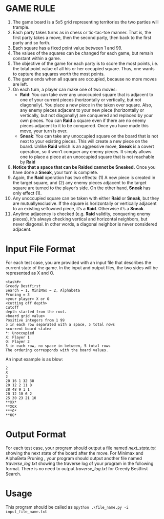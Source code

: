 # GAME RULE
1. The game board is a 5x5 grid representing territories the two parties will trample.
2. Each party takes turns as in chess or tic-tac-toe manner. That is, the first party takes a move, then the second party, then back to the first party and so forth.
3. Each square has a fixed point value between 1 and 99.
4. The values of the squares can be changed for each game, but remain constant within a game.
5. The objective of the game for each party is to score the most points, i.e. the total point value of all his or her occupied square. Thus, one wants to capture the squares worth the most points.
6. The game ends when all square are occupied, because no more moves are left.
7. On each turn, a player can make one of two moves:
    - **Raid**: You can take over any unoccupied square that is adjacent to one of your current pieces (horizontally or vertically, but not diagonally). You place a new piece in the taken over square. Also, any enemy pieces adjacent to your new piece (horizontally or vertically, but not diagonally) are conquered and replaced by your own pieces. You can **Raid** a square even if there are no enemy pieces adjacent to it to be conquered. Once you have made this move, your turn is over.
    - **Sneak**: You can take any unoccupied square on the board that is not next to your existing pieces. This will create a new piece on the board. Unlike **Raid** which is an aggressive move, **Sneak** is a covert operation, so it won’t conquer any enemy pieces. It simply allows one to place a piece at an unoccupied square that is not reachable by **Raid**
8. **Notice that a space that can be Raided cannot be Sneaked.** Once you have done a **Sneak**, your turn is complete.
9. Again, the **Raid** operation has two effects: (1) A new piece is created in the target square, and (2) any enemy pieces adjacent to the target square are turned to the player’s side. On the other hand, **Sneak** has only effect (1).
0. Any unoccupied square can be taken with either **Raid** or **Sneak**, but they are mutuallyexclusive. If the square is horizontally or vertically adjacent to an existing selfowned piece, it’s a **Raid**. Otherwise it’s a **Sneak**.
1. Anytime adjacency is checked (e.g. **Raid** validity, conquering enemy pieces), it's always checking vertical and horizontal neighbors, but never diagonal. In other words, a diagonal neighbor is never considered adjacent.

# Input File Format
For each test case, you are provided with an input file that describes the current state of the game. In the input and output files, the two sides will be represented as X and O.
```
<task#>
Greedy Bestfirst
Search = 1, MiniMax = 2, Alphabeta
Pruning = 3
<your player> X or O
<cutting off depth>
Cutoff
depth started from the root.
<board grid value>
Positive integers from 1 99
5 in each row separated with a space, 5 total rows
<current board state>
*: Unoccupied
X: Player 1
O: Player 2
5 in each row, no space in between, 5 total rows
The ordering corresponds with the board values.
```

An input example is as blow:
```
2
X
2
20 16 1 32 30
20 12 2 11 8
28 48 9 1 1
20 12 10 6 2
25 30 23 21 10
**XX*
**XOX
***O*
**OO*
```

# Output Format
For each test case, your program should output a file named *next_state.txt* showing the next state of the board after the move. For Minimax and AlphaBeta
Pruning , your program should output another file named *traverse_log.txt* showing the traverse log of your program in the following format. There is no need to output *traverse_log.txt* for Greedy Bestfirst Search.

# Usage
This program should be called as `$python .\file_name.py -i input_file_name.txt`